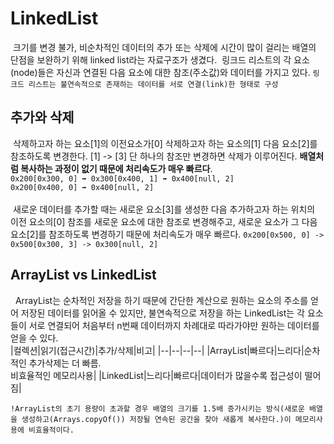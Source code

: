 # LinkedList
&nbsp;크기를 변경 불가, 비순차적인 데이터의 추가 또는 삭제에 시간이 많이 걸리는 배열의 단점을 보완하기 위해 linked list라는 자료구조가 생겼다.
&nbsp;링크드 리스트의 각 요소(node)들은 자신과 연결된 다음 요소에 대한 참조(주소값)와 데이터를 가지고 있다. 
`링크드 리스트는 불연속적으로 존재하는 데이터를 서로 연결(link)한 형태로 구성`

## 추가와 삭제
&nbsp;삭제하고자 하는 요소[1]의 이전요소가[0] 삭제하고자 하는 요소의[1] 다음 요소[2]를 참조하도록 변경한다. [1] -> [3] 단 하나의 참조만 변경하면 삭제가 이루어진다. **배열처럼 복사하는 과정이 없기 때문에 처리속도가 매우 빠르다**.<br>
```0x200[0x300, 0] ➡️ 0x300[0x400, 1] ➡️ 0x400[null, 2]```<br>
```0x200[0x400, 0] ➡️ 0x400[null, 2]```<br>
<br>
&nbsp;새로운 데이터를 추가할 때는 새로운 요소[3]를 생성한 다음 추가하고자 하는 위치의 이전 요소의[0] 참조를 새로운 요소에 대한 참조로 변경해주고, 새로운 요소가 그 다음 요소[2]를 참조하도록 변경하기 때문에 처리속도가 매우 빠르다.
```0x200[0x500, 0] -> 0x500[0x300, 3] -> 0x300[null, 2]```

## ArrayList vs LinkedList
&nbsp; ArrayList는 순차적인 저장을 하기 때문에 간단한 계산으로 원하는 요소의 주소를 얻어 저장된 데이터를 읽어올 수 있지만, 불연속적으로 저장을 하는 LinkedList는 각 요소들이 서로 연결되어 처음부터 n번째 데이터까지 차례대로 따라가야만 원하는 데이터를 얻을 수 있다. <br>
|컬렉션|읽기(접근시간)|추가/삭제|비고|
|--|--|--|--|
|ArrayList|빠르다|느리다|순차적인 추가삭제는 더 빠름.<br>비효율적인 메모리사용|
|LinkedList|느리다|빠르다|데이터가 많을수록 접근성이 떨어짐|

`!ArrayList의 초기 용량이 초과할 경우 배열의 크기를 1.5배 증가시키는 방식(새로운 배열을 생성하고(Arrays.copyOf()) 저장될 연속된 공간을 찾아 새롭게 복사한다.)이 메모리사용에 비효율적이다.`
